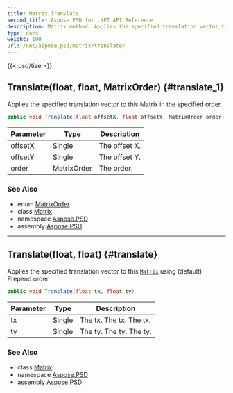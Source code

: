 ```yaml
---
title: Matrix.Translate
second_title: Aspose.PSD for .NET API Reference
description: Matrix method. Applies the specified translation vector to this Matrix in the specified order
type: docs
weight: 190
url: /net/aspose.psd/matrix/translate/
---
```

{{< psd/tize >}}
## Translate(float, float, MatrixOrder) {#translate_1}

Applies the specified translation vector to this Matrix in the specified order.

```csharp
public void Translate(float offsetX, float offsetY, MatrixOrder order)
```

| Parameter | Type | Description |
| --- | --- | --- |
| offsetX | Single | The offset X. |
| offsetY | Single | The offset Y. |
| order | MatrixOrder | The order. |

### See Also

* enum [MatrixOrder](../../matrixorder/)
* class [Matrix](../)
* namespace [Aspose.PSD](../../../aspose.psd/)
* assembly [Aspose.PSD](../../../)

---

## Translate(float, float) {#translate}

Applies the specified translation vector to this [`Matrix`](../) using (default) Prepend order.

```csharp
public void Translate(float tx, float ty)
```

| Parameter | Type | Description |
| --- | --- | --- |
| tx | Single | The tx. The tx. The tx. |
| ty | Single | The ty. The ty. The ty. |

### See Also

* class [Matrix](../)
* namespace [Aspose.PSD](../../../aspose.psd/)
* assembly [Aspose.PSD](../../../)


